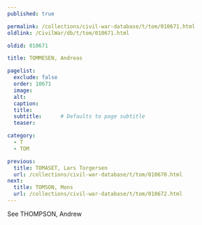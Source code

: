 ```yaml
---
published: true

permalink: /collections/civil-war-database/t/tom/010671.html
oldlink: /CivilWar/db/t/tom/010671.html

oldid: 010671

title: TOMMESEN, Andreas

pagelist:
  exclude: false
  order: 10671
  image: 
  alt:
  caption:
  title:
  subtitle:      # Defaults to page subtitle
  teaser:

category: 
  - T 
  - TOM

previous:
  title: TOMASET, Lars Torgersen
  url: /collections/civil-war-database/t/tom/010670.html  
next:
  title: TOMSON, Mons
  url: /collections/civil-war-database/t/tom/010672.html   
---
```

See THOMPSON, Andrew